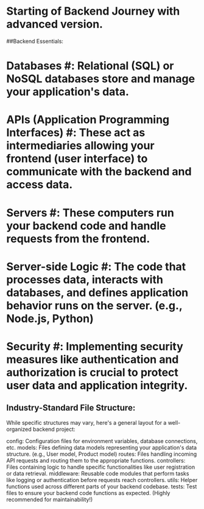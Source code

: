 # Starting of Backend Journey with advanced version.

##Backend Essentials:

# Databases #: Relational (SQL) or NoSQL databases store and manage your application's data.
# APIs (Application Programming Interfaces) #: These act as intermediaries allowing your frontend (user interface) to communicate with the backend and access data.
# Servers #: These computers run your backend code and handle requests from the frontend.
# Server-side Logic #: The code that processes data, interacts with databases, and defines application behavior runs on the server. (e.g., Node.js, Python)
# Security #: Implementing security measures like authentication and authorization is crucial to protect user data and application integrity.

## Industry-Standard File Structure:

While specific structures may vary, here's a general layout for a well-organized backend project:

config: Configuration files for environment variables, database connections, etc.
models: Files defining data models representing your application's data structure. (e.g., User model, Product model)
routes: Files handling incoming API requests and routing them to the appropriate functions.
controllers: Files containing logic to handle specific functionalities like user registration or data retrieval.
middleware: Reusable code modules that perform tasks like logging or authentication before requests reach controllers.
utils: Helper functions used across different parts of your backend codebase.
tests: Test files to ensure your backend code functions as expected. (Highly recommended for maintainability!)


